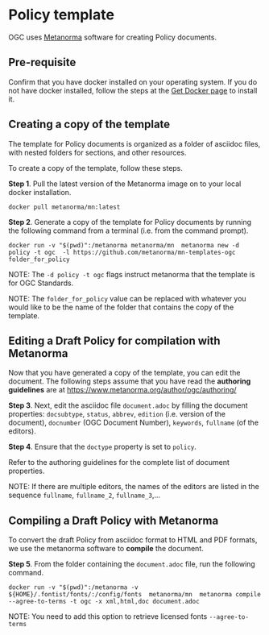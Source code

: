 # Policy template

OGC uses [Metanorma](https://www.metanorma.org) software for creating Policy documents.

## Pre-requisite

Confirm that you have docker installed on your operating system. If you do not have docker installed, follow the steps at the [Get Docker page](https://docs.docker.com/get-docker/) to install it.

## Creating a copy of the template

The template for Policy documents is organized as a folder of asciidoc files, with nested folders for sections,  and other resources.

To create a copy of the template, follow these steps.

**Step 1**. Pull the latest version of the Metanorma image on to your local docker installation.

`docker pull metanorma/mn:latest`

**Step 2**.  Generate a copy of the template for Policy documents by running the following command from a terminal (i.e. from the command prompt).

`docker run -v "$(pwd)":/metanorma metanorma/mn  metanorma new -d policy -t ogc  -l https://github.com/metanorma/mn-templates-ogc folder_for_policy`

NOTE: The `-d policy -t ogc` flags instruct metanorma that the template is for OGC Standards.

NOTE: The `folder_for_policy` value can be replaced with whatever you would like to be the name of the folder that contains the copy of the template.

## Editing a Draft Policy for compilation with Metanorma

Now that you have generated a copy of the template, you can edit the document. The following steps assume that you have read the **authoring guidelines** are at https://www.metanorma.org/author/ogc/authoring/

**Step 3**. Next, edit the asciidoc file `document.adoc` by filling the document properties: `docsubtype`, `status`, `abbrev`, `edition` (i.e. version of the document), `docnumber` (OGC Document Number), `keywords`, `fullname` (of the editors).

**Step 4**. Ensure that the `doctype` property is set to `policy`.

Refer to the authoring guidelines for the complete list of document properties.

NOTE: If there are multiple editors, the names of the editors are listed in the sequence `fullname`, `fullname_2`, `fullname_3`,...

## Compiling a Draft Policy with Metanorma

To convert the draft Policy from asciidoc format to HTML and PDF formats, we use the metanorma software to **compile** the document.

**Step 5**. From the folder containing the `document.adoc` file, run the following command.

`docker run -v "$(pwd)":/metanorma -v ${HOME}/.fontist/fonts/:/config/fonts  metanorma/mn  metanorma compile --agree-to-terms -t ogc -x xml,html,doc document.adoc`

NOTE: You need to add this option to retrieve licensed fonts  `--agree-to-terms`
